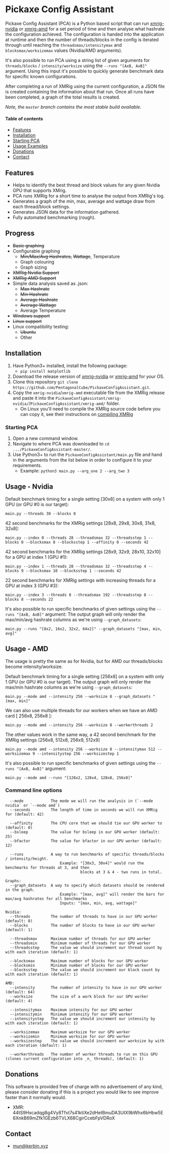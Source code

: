 # Pickaxe Config Assistant
Pickaxe Config Assistant (PCA) is a Python based script that can run [xmrig-nvidia](https://github.com/xmrig/xmrig-nvidia) or [xmrig-amd](https://github.com/xmrig/xmrig-amd) for a set period of time and then analyse what hashrate the configuration achieved. The configuration is handed into the application at runtime and then the number of threads/blocks in the config is iterated through until reaching the `threadsmax/intensitymax` and `blocksmax/worksizemax` values (Nvidia/AMD arguments).

It's also possible to run PCA using a string list of given arguments for `threads/blocks` / `intensity/worksize` using the `--runs "[AxB, AxB]"` argument. Using this input it's possible to quickly generate benchmark data for specific known configurations.

After completing a run of XMRig using the current configuration, a JSON file is created containing the information about that run. Once all runs have been completed, a graph of the total results is created.

_Note, the `master` branch contains the most stable build available._


#### Table of contents
* [Features](#features)
* [Installation](#installation)
* [Starting PCA](#starting)
* [Usage Examples](#usage)
* [Donations](#donations)
* [Contact](#contact)


## Features
* Helps to identify the best thread and block values for any given Nvidia GPU that supports XMrig.
* PCA runs XMRig for a short time to analyse the output from XMRig's log.
* Generates a graph of the min, max, average and wattage draw from each thread/block settings.
* Generates JSON data for the information gathered.
* Fully automated benchmarking (rough).


## Progress
* ~~Basic graphing~~
* Configurable graphing
    * ~~Min/Max/Avg Hashrates,~~ ~~Wattage~~, Temperature
    * Graph colouring
    * Graph sizing
* ~~XMRig Nvidia Support~~
* ~~XMRig AMD Support~~
* Simple data analysis saved as .json:
    * ~~Max Hashrate~~
    * ~~Min Hashrate~~
    * ~~Average Hashrate~~
    * ~~Average Wattage~~
    * Average Temperature
* ~~Windows support~~
* ~~Linux support~~
* Linux compatibility testing:
    * ~~Ubuntu~~
    * Other


## Installation
1. Have Python3+ installed, install the following package:
    * `pip install matplotlib`
2. Download the release version of [xmrig-nvidia](https://github.com/xmrig/xmrig-nvidia/releases) or [xmrig-amd](https://github.com/xmrig/xmrig-amd/releases) for your OS.
3. Clone this repository `git clone https://github.com/PentagonalCube/PickaxeConfigAssistant.git`.
4. Copy the `xmrig-nvidia`/`xmrig-amd` executable file from the XMRig release and paste it into the `PickaxeConfigAssistant/xmrig-nvidia/`/`PickaxeConfigAssistant/xmrig-amd/` folder.
    * On Linux you'll need to compile the XMRig source code before you can copy it, see their instructions on [compiling XMRig](https://github.com/xmrig/xmrig-nvidia/wiki/Ubuntu-Build)


### Starting PCA
1. Open a new command window.
2. Navigate to where PCA was downloaded to `cd .../PickaxeConfigAssistant-master/`.
3. Use Python3+ to run the `PickaxeConfigAssistant/main.py` file and hand in the arguments from the list below in order to configure it to your requirements.
    * Example: `python3 main.py --arg_one 2 --arg_two 3`


## Usage - Nvidia
Default benchmark timing for a single setting [30x8] on a system with only 1 GPU (or GPU #0 is our target):
```
main.py --threads 30 --blocks 8
```

42 second benchmarks for the XMRig settings [28x8, 29x8, 30x8, 31x8, 32x8]:
```
main.py --index 0 --threads 28 --threadsmax 32 --threadsstep 1 --blocks 8 --blocksmax 8 --blocksstep 1 --affinity 0 --seconds 42
```

42 second benchmarks for the XMRig settings [28x9, 32x9, 28x10, 32x10] for a GPU at index 1 (GPU #1):
```
main.py --index 1 --threads 28 --threadsmax 32 --threadsstep 4 --blocks 9 --blocksmax 10 --blocksstep 1 --seconds 42
```

22 second benchmarks for XMRig settings with increasing threads for a GPU at index 3 (GPU #3):
```
main.py --index 3 --threads 8 --threadsmax 192 --threadsstep 8 --blocks 8 --seconds 22
```

It's also possible to run specific benchmarks of given settings using the `--runs "[AxB, AxB]"` argument:
The output graph will only render the max/min/avg hashrate columns as we're using `--graph_datasets`:
```
main.py --runs "[8x2, 16x2, 32x2, 64x2]" --graph_datasets "[max, min, avg]"
```


## Usage - AMD
The usage is pretty the same as for Nvidia, but for AMD our threads/blocks become intensity/worksize.

Default benchmark timing for a single setting [256x8] on a system with only 1 GPU (or GPU #0 is our target).
The output graph will only render the max/min hashrate columns as we're using `--graph_datasets`:
```
main.py --mode amd --intensity 256 --worksize 8 --graph_datasets "[max, min]"
```

We can also use multiple threads for our workers when we have an AMD card [ 256x8, 256x8 ]:
```
main.py --mode amd --intensity 256 --worksize 8 --workerthreads 2
```

The other values work in the same way, a 42 second benchmark for the XMRig settings [256x8, 512x8, 256x9, 512x9]
```
main.py --mode amd --intensity 256 --worksize 8 --intensitymax 512 --worksizemax 9 --intensitystep 256 --worksizestep 1
```

It's also possible to run specific benchmarks of given settings using the `--runs "[AxB, AxB]"` argument:
```
main.py --mode amd --runs "[128x2, 128x4, 128x8, 256x8]"
```

### Command line options
```
  --mode            The mode we will run the analysis in (`--mode nvidia` or `--mode amd`)
  --seconds         The length of time in seconds we will run XMRig for (default: 42)

  --affinity        The CPU core that we should tie our GPU worker to (default: 0)
  --bsleep          The value for bsleep in our GPU worker (default: 25)
  --bfactor         The value for bfactor in our GPU worker (default: 12)

  --runs            A way to run benchmarks of specific threads/blocks / intensity/height.
                        Example: "[30x3, 30x4]" would run the benchmarks for threads at 3, and then
                                 blocks at 3 & 4 - two runs in total.

Graphs:
  --graph_datasets  A way to specify which datasets should be rendered in the graph.
                        Example: "[max, avg]" will render the bars for max/avg hashrates for all benchmarks
                        Inputs: "[max, min, avg, wattage]"

Nvidia:
  --threads         The number of threads to have in our GPU worker (default: 8)
  --blocks          The number of blocks to have in our GPU worker (default: 1)

  --threadsmax      Maximum number of threads for our GPU worker
  --threadsmin      Minimum number of threads for our GPU worker
  --threadsstep     The value we should increment our thread count by with each iteration (default: 1)

  --blocksmax       Maximum number of blocks for our GPU worker
  --blocksmin       Minimum number of blocks for our GPU worker
  --blocksstep      The value we should increment our block count by with each iteration (default: 1)
  
AMD:
  --intensity       The number of intensity to have in our GPU worker (default: 64)
  --worksize        The size of a work block for our GPU worker (default: 4)

  --intensitymax    Maximum intensity for our GPU worker
  --intensitymin    Minimum intensity for our GPU worker
  --intensitystep   The value we should increment our intensity by with each iteration (default: 1)

  --worksizemax     Maximum worksize for our GPU worker
  --worksizemin     Minimum worksize for our GPU worker
  --worksizestep    The value we should increment our worksize by with each iteration (default: 1)

  --workerthreads   The number of worker threads to run on this GPU (clones current configuration into _n_ threads), (default: 1)
```


## Donations
This software is provided free of charge with no advertisement of any kind, please consider donating if this is a project you would like to see improve faster than it normally would.
* XMR: 44tS9Hxcadqg8g4Vy8Tfxt7s41ktiXe2dHetBmuDA3UtX9bWhx6bHbw5E6XnkB69mZfk1GEzb6TVLX68CgirCcebFpVDRoX


## Contact
* mun@kerbin.xyz